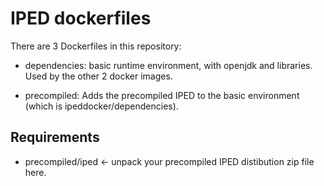 # IPED dockerfiles

There are 3 Dockerfiles in this repository:

- dependencies: basic runtime environment, with openjdk and libraries. Used by the other 2 docker images.

- precompiled: Adds the precompiled IPED to the basic environment (which is ipeddocker/dependencies).

## Requirements

- precompiled/iped <- unpack your precompiled IPED distibution zip file here.
